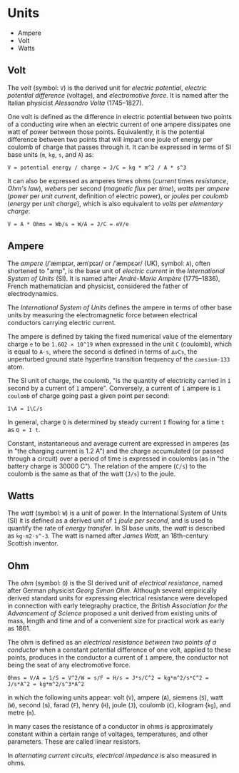 # Units

- Ampere
- Volt
- Watts

## Volt

The _volt_ (symbol: `V`) is the derived unit for _electric potential_, _electric potential difference_ (voltage), and _electromotive force_. It is named after the Italian physicist _Alessandro Volta_ (1745–1827).

One volt is defined as the difference in electric potential between two points of a conducting wire when an electric current of one ampere dissipates one watt of power between those points. Equivalently, it is the potential difference between two points that will impart one joule of energy per coulomb of charge that passes through it. It can be expressed in terms of SI base units (`m`, `kg`, `s`, and `A`) as:

`V = potential energy / charge = J/C = kg * m^2 / A * s^3`

It can also be expressed as amperes times ohms (_current_ times _resistance_, _Ohm's law_), _webers_ per second (_magnetic flux_ per _time_), _watts_ per _ampere_ (_power_ per _unit current_, definition of electric power), or _joules_ per _coulomb_ (_energy_ per _unit charge_), which is also equivalent to _volts_ per _elementary charge_:

`V = A * Ohms = Wb/s = W/A = J/C = eV/e`

## Ampere

The _ampere_ (/ˈæmpɪər, æmˈpɪər/ or /ˈæmpɛər/ (UK), symbol: `A`), often shortened to "amp", is the base unit of _electric current_ in the _International System of Units_ (SI). It is named after _André-Marie Ampère_ (1775–1836), French mathematician and physicist, considered the father of electrodynamics.

The _International System of Units_ defines the ampere in terms of other base units by measuring the electromagnetic force between electrical conductors carrying electric current.

The ampere is defined by taking the fixed numerical value of the elementary charge `e` to be `1.602 × 10^19` when expressed in the unit `C` (coulomb), which is equal to `A⋅s`, where the second is defined in terms of `∆νCs`, the unperturbed ground state hyperfine transition frequency of the `caesium-133` atom.

The SI unit of charge, the coulomb, "is the quantity of electricity carried in `1` second by a current of `1` ampere". Conversely, a current of `1` ampere is `1` `coulomb` of charge going past a given point per second:

`1\A = 1\C/s`

In general, charge `Q` is determined by steady current `I` flowing for a time `t` as `Q = I t`.

Constant, instantaneous and average current are expressed in amperes (as in "the charging current is 1.2 A") and the charge accumulated (or passed through a circuit) over a period of time is expressed in coulombs (as in "the battery charge is 30000 C"). The relation of the ampere (`C/s`) to the coulomb is the same as that of the watt (`J/s`) to the joule.

## Watts

The _watt_ (symbol: `W`) is a unit of power. In the International System of Units (SI) it is defined as a derived unit of `1` _joule per second_, and is used to quantify the rate of _energy transfer_. In SI base units, the _watt_ is described as `kg⋅m2⋅s^-3`. The watt is named after _James Watt_, an 18th-century Scottish inventor.

## Ohm

The _ohm_ (symbol: `Ω`) is the SI derived unit of _electrical resistance_, named after German physicist _Georg Simon Ohm_. Although several empirically derived standard units for expressing electrical resistance were developed in connection with early telegraphy practice, the _British Association for the Advancement of Science_ proposed a unit derived from existing units of mass, length and time and of a convenient size for practical work as early as 1861.

The ohm is defined as an _electrical resistance between two points of a conductor_ when a constant potential difference of one volt, applied to these points, produces in the conductor a current of `1` ampere, the conductor not being the seat of any electromotive force.

`Ohms = V/A = 1/S = V^2/W = s/F = H/s = J*s/C^2 = kg*m^2/s*C^2 = J/s*A^2 = kg*m^2/s^3*A^2`

in which the following units appear: volt (`V`), ampere (`A`), siemens (`S`), watt (`W`), second (s), farad (`F`), henry (`H`), joule (`J`), coulomb (`C`), kilogram (`kg`), and metre (`m`).

In many cases the resistance of a conductor in ohms is approximately constant within a certain range of voltages, temperatures, and other parameters. These are called linear resistors.

In _alternating current circuits_, _electrical impedance_ is also measured in ohms.
